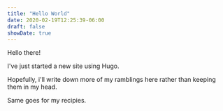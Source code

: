 ```yaml
---
title: "Hello World"
date: 2020-02-19T12:25:39-06:00
draft: false
showDate: true
---
```


Hello there!

I've just started a new site using Hugo.

Hopefully, i'll write down more of my ramblings here rather than keeping them in my head.

Same goes for my recipies.